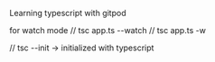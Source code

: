 Learning typescript with gitpod

for watch mode
// tsc app.ts --watch
// tsc app.ts -w

// tsc --init -> initialized with typescript